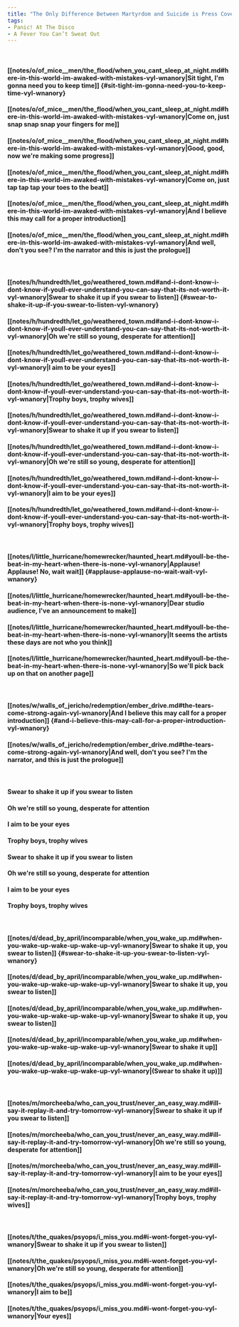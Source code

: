 ```yaml
---
title: "The Only Difference Between Martyrdom and Suicide is Press Coverage"
tags:
- Panic! At The Disco
- A Fever You Can’t Sweat Out
---
```

&nbsp;
#### [[notes/o/of_mice__men/the_flood/when_you_cant_sleep_at_night.md#here-in-this-world-im-awaked-with-mistakes-vyl-wnanory|Sit tight, I'm gonna need you to keep time]] {#sit-tight-im-gonna-need-you-to-keep-time-vyl-wnanory}
#### [[notes/o/of_mice__men/the_flood/when_you_cant_sleep_at_night.md#here-in-this-world-im-awaked-with-mistakes-vyl-wnanory|Come on, just snap snap snap your fingers for me]]
#### [[notes/o/of_mice__men/the_flood/when_you_cant_sleep_at_night.md#here-in-this-world-im-awaked-with-mistakes-vyl-wnanory|Good, good, now we're making some progress]]
#### [[notes/o/of_mice__men/the_flood/when_you_cant_sleep_at_night.md#here-in-this-world-im-awaked-with-mistakes-vyl-wnanory|Come on, just tap tap tap your toes to the beat]]
#### [[notes/o/of_mice__men/the_flood/when_you_cant_sleep_at_night.md#here-in-this-world-im-awaked-with-mistakes-vyl-wnanory|And I believe this may call for a proper introduction]]
#### [[notes/o/of_mice__men/the_flood/when_you_cant_sleep_at_night.md#here-in-this-world-im-awaked-with-mistakes-vyl-wnanory|And well, don't you see? I'm the narrator and this is just the prologue]]
&nbsp;
#### [[notes/h/hundredth/let_go/weathered_town.md#and-i-dont-know-i-dont-know-if-youll-ever-understand-you-can-say-that-its-not-worth-it-vyl-wnanory|Swear to shake it up if you swear to listen]] {#swear-to-shake-it-up-if-you-swear-to-listen-vyl-wnanory}
#### [[notes/h/hundredth/let_go/weathered_town.md#and-i-dont-know-i-dont-know-if-youll-ever-understand-you-can-say-that-its-not-worth-it-vyl-wnanory|Oh we're still so young, desperate for attention]]
#### [[notes/h/hundredth/let_go/weathered_town.md#and-i-dont-know-i-dont-know-if-youll-ever-understand-you-can-say-that-its-not-worth-it-vyl-wnanory|I aim to be your eyes]]
#### [[notes/h/hundredth/let_go/weathered_town.md#and-i-dont-know-i-dont-know-if-youll-ever-understand-you-can-say-that-its-not-worth-it-vyl-wnanory|Trophy boys, trophy wives]]
#### [[notes/h/hundredth/let_go/weathered_town.md#and-i-dont-know-i-dont-know-if-youll-ever-understand-you-can-say-that-its-not-worth-it-vyl-wnanory|Swear to shake it up if you swear to listen]]
#### [[notes/h/hundredth/let_go/weathered_town.md#and-i-dont-know-i-dont-know-if-youll-ever-understand-you-can-say-that-its-not-worth-it-vyl-wnanory|Oh we're still so young, desperate for attention]]
#### [[notes/h/hundredth/let_go/weathered_town.md#and-i-dont-know-i-dont-know-if-youll-ever-understand-you-can-say-that-its-not-worth-it-vyl-wnanory|I aim to be your eyes]]
#### [[notes/h/hundredth/let_go/weathered_town.md#and-i-dont-know-i-dont-know-if-youll-ever-understand-you-can-say-that-its-not-worth-it-vyl-wnanory|Trophy boys, trophy wives]]
&nbsp;
#### [[notes/l/little_hurricane/homewrecker/haunted_heart.md#youll-be-the-beat-in-my-heart-when-there-is-none-vyl-wnanory|Applause! Applause! No, wait wait]] {#applause-applause-no-wait-wait-vyl-wnanory}
#### [[notes/l/little_hurricane/homewrecker/haunted_heart.md#youll-be-the-beat-in-my-heart-when-there-is-none-vyl-wnanory|Dear studio audience, I've an announcement to make]]
#### [[notes/l/little_hurricane/homewrecker/haunted_heart.md#youll-be-the-beat-in-my-heart-when-there-is-none-vyl-wnanory|It seems the artists these days are not who you think]]
#### [[notes/l/little_hurricane/homewrecker/haunted_heart.md#youll-be-the-beat-in-my-heart-when-there-is-none-vyl-wnanory|So we'll pick back up on that on another page]]
&nbsp;
#### [[notes/w/walls_of_jericho/redemption/ember_drive.md#the-tears-come-strong-again-vyl-wnanory|And I believe this may call for a proper introduction]] {#and-i-believe-this-may-call-for-a-proper-introduction-vyl-wnanory}
#### [[notes/w/walls_of_jericho/redemption/ember_drive.md#the-tears-come-strong-again-vyl-wnanory|And well, don't you see? I'm the narrator, and this is just the prologue]]
&nbsp;
#### Swear to shake it up if you swear to listen
#### Oh we're still so young, desperate for attention
#### I aim to be your eyes
#### Trophy boys, trophy wives
#### Swear to shake it up if you swear to listen
#### Oh we're still so young, desperate for attention
#### I aim to be your eyes
#### Trophy boys, trophy wives
&nbsp;
#### [[notes/d/dead_by_april/incomparable/when_you_wake_up.md#when-you-wake-up-wake-up-wake-up-vyl-wnanory|Swear to shake it up, you swear to listen]] {#swear-to-shake-it-up-you-swear-to-listen-vyl-wnanory}
#### [[notes/d/dead_by_april/incomparable/when_you_wake_up.md#when-you-wake-up-wake-up-wake-up-vyl-wnanory|Swear to shake it up, you swear to listen]]
#### [[notes/d/dead_by_april/incomparable/when_you_wake_up.md#when-you-wake-up-wake-up-wake-up-vyl-wnanory|Swear to shake it up, you swear to listen]]
#### [[notes/d/dead_by_april/incomparable/when_you_wake_up.md#when-you-wake-up-wake-up-wake-up-vyl-wnanory|Swear to shake it up]]
#### [[notes/d/dead_by_april/incomparable/when_you_wake_up.md#when-you-wake-up-wake-up-wake-up-vyl-wnanory|(Swear to shake it up)]]
&nbsp;
#### [[notes/m/morcheeba/who_can_you_trust/never_an_easy_way.md#ill-say-it-replay-it-and-try-tomorrow-vyl-wnanory|Swear to shake it up if you swear to listen]]
#### [[notes/m/morcheeba/who_can_you_trust/never_an_easy_way.md#ill-say-it-replay-it-and-try-tomorrow-vyl-wnanory|Oh we're still so young, desperate for attention]]
#### [[notes/m/morcheeba/who_can_you_trust/never_an_easy_way.md#ill-say-it-replay-it-and-try-tomorrow-vyl-wnanory|I aim to be your eyes]]
#### [[notes/m/morcheeba/who_can_you_trust/never_an_easy_way.md#ill-say-it-replay-it-and-try-tomorrow-vyl-wnanory|Trophy boys, trophy wives]]
&nbsp;
#### [[notes/t/the_quakes/psyops/i_miss_you.md#i-wont-forget-you-vyl-wnanory|Swear to shake it up if you swear to listen]]
#### [[notes/t/the_quakes/psyops/i_miss_you.md#i-wont-forget-you-vyl-wnanory|Oh we're still so young, desperate for attention]]
#### [[notes/t/the_quakes/psyops/i_miss_you.md#i-wont-forget-you-vyl-wnanory|I aim to be]]
#### [[notes/t/the_quakes/psyops/i_miss_you.md#i-wont-forget-you-vyl-wnanory|Your eyes]]
